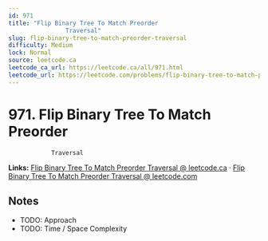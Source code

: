 ```yaml
--- 
id: 971
title: "Flip Binary Tree To Match Preorder
                Traversal"
slug: flip-binary-tree-to-match-preorder-traversal
difficulty: Medium
lock: Normal
source: leetcode.ca
leetcode_ca_url: https://leetcode.ca/all/971.html
leetcode_url: https://leetcode.com/problems/flip-binary-tree-to-match-preorder-traversal/
---
```


# 971. Flip Binary Tree To Match Preorder
                Traversal

**Links:** [Flip Binary Tree To Match Preorder
                Traversal @ leetcode.ca](https://leetcode.ca/all/971.html) · [Flip Binary Tree To Match Preorder
                Traversal @ leetcode.com](https://leetcode.com/problems/flip-binary-tree-to-match-preorder-traversal/)

## Notes
- TODO: Approach
- TODO: Time / Space Complexity
